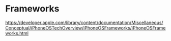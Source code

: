 # Frameworks

https://developer.apple.com/library/content/documentation/Miscellaneous/Conceptual/iPhoneOSTechOverview/iPhoneOSFrameworks/iPhoneOSFrameworks.html
